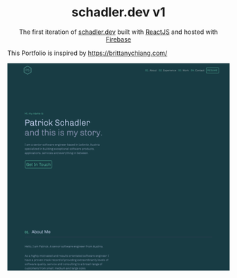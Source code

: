 <h1 align="center">
  schadler.dev v1
</h1>

<p align="center">
  The first iteration of <a href="https://schadler.dev" target="_blank">schadler.dev</a> built with <a href="https://www.reactjs.org/" target="_blank">ReactJS</a> and hosted with <a href="https://firebase.google.com/" target="_blank">Firebase</a>
</p>

<p>This Portfolio is inspired by <a href="https://brittanychiang.com/" target="_blank">https://brittanychiang.com/</a></p>

![image](https://github.com/DonkeyKongJr/portfolio/blob/master/readme-content/frontpage.png)
